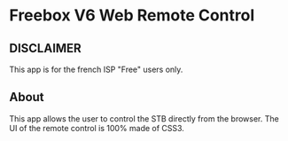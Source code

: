 Freebox V6 Web Remote Control
=

DISCLAIMER
--
This app is for the french ISP "Free" users only. 


About
--
This app allows the user to control the STB directly from the browser. The UI of the remote control is 100% made of CSS3.

